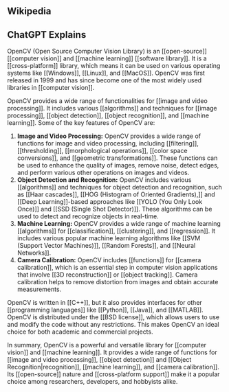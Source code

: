 ## Wikipedia



## ChatGPT Explains

OpenCV (Open Source Computer Vision Library) is an [[open-source]] [[computer vision]] and [[machine learning]] [[software library]]. It is a [[cross-platform]] library, which means it can be used on various operating systems like [[Windows]], [[Linux]], and [[MacOS]]. OpenCV was first released in 1999 and has since become one of the most widely used libraries in [[computer vision]].

OpenCV provides a wide range of functionalities for [[image and video processing]]. It includes various [[algorithms]] and techniques for [[image processing]], [[object detection]], [[object recognition]], and [[machine learning]]. Some of the key features of OpenCV are:

1. **Image and Video Processing:** OpenCV provides a wide range of functions for image and video processing, including [[filtering]], [[thresholding]], [[morphological operations]], [[color space conversions]], and [[geometric transformations]]. These functions can be used to enhance the quality of images, remove noise, detect edges, and perform various other operations on images and videos.
2. **Object Detection and Recognition:** OpenCV includes various [[algorithms]] and techniques for object detection and recognition, such as [[Haar cascades]], [[HOG (Histogram of Oriented Gradients),]] and [[Deep Learning]]-based approaches like [[YOLO (You Only Look Once)]] and [[SSD (Single Shot Detector)]]. These algorithms can be used to detect and recognize objects in real-time.
3. **Machine Learning:** OpenCV provides a wide range of machine learning [[algorithms]] for [[classification]], [[clustering]], and [[regression]]. It includes various popular machine learning algorithms like [[SVM (Support Vector Machines)]], [[Random Forests]], and [[Neural Networks]].
5. **Camera Calibration:** OpenCV includes [[functions]] for [[camera calibration]], which is an essential step in computer vision applications that involve [[3D reconstruction]] or [[object tracking]]. Camera calibration helps to remove distortion from images and obtain accurate measurements.

OpenCV is written in [[C++]], but it also provides interfaces for other [[programming languages]] like [[Python]], [[Java]], and [[MATLAB]]. OpenCV is distributed under the [[BSD license]], which allows users to use and modify the code without any restrictions. This makes OpenCV an ideal choice for both academic and commercial projects.

In summary, OpenCV is a powerful and versatile library for [[computer vision]] and [[machine learning]]. It provides a wide range of functions for [[image and video processing]], [[object detection]] and [[Object Recognition|recognition]], [[machine learning]], and [[camera calibration]]. Its [[open-source]] nature and [[cross-platform support]] make it a popular choice among researchers, developers, and hobbyists alike.